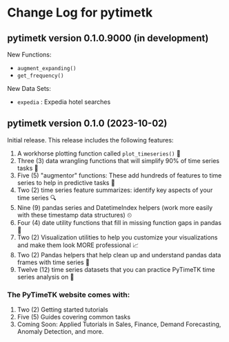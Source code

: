 # Change Log for pytimetk

## pytimetk version 0.1.0.9000 (in development)

New Functions:

- `augment_expanding()`
- `get_frequency()` 

New Data Sets:

- `expedia` : Expedia hotel searches



## pytimetk version 0.1.0 (2023-10-02)

Initial release. This release includes the following features:

1. A workhorse plotting function called `plot_timeseries()` 💪
2. Three (3) data wrangling functions that will simplify 90% of time series tasks 🙏
3. Five (5) "augmentor" functions: These add hundreds of features to time series to help in predictive tasks 🧠
4. Two (2) time series feature summarizes: identify key aspects of your time series 🔍
5. Nine (9) pandas series and DatetimeIndex helpers (work more easily with these timestamp data structures) ⏲
6. Four (4) date utility functions that fill in missing function gaps in pandas 🐼
7. Two (2) Visualization utilities to help you customize your visualizations and make them look MORE professional 📈
8. Two (2) Pandas helpers that help clean up and understand pandas data frames with time series 🎇
9. Twelve (12) time series datasets that you can practice PyTimeTK time series analysis on 🔢

### The PyTimeTK website comes with:

1. Two (2) Getting started tutorials
2. Five (5) Guides covering common tasks
3. Coming Soon: Applied Tutorials in Sales, Finance, Demand Forecasting, Anomaly Detection, and more.
